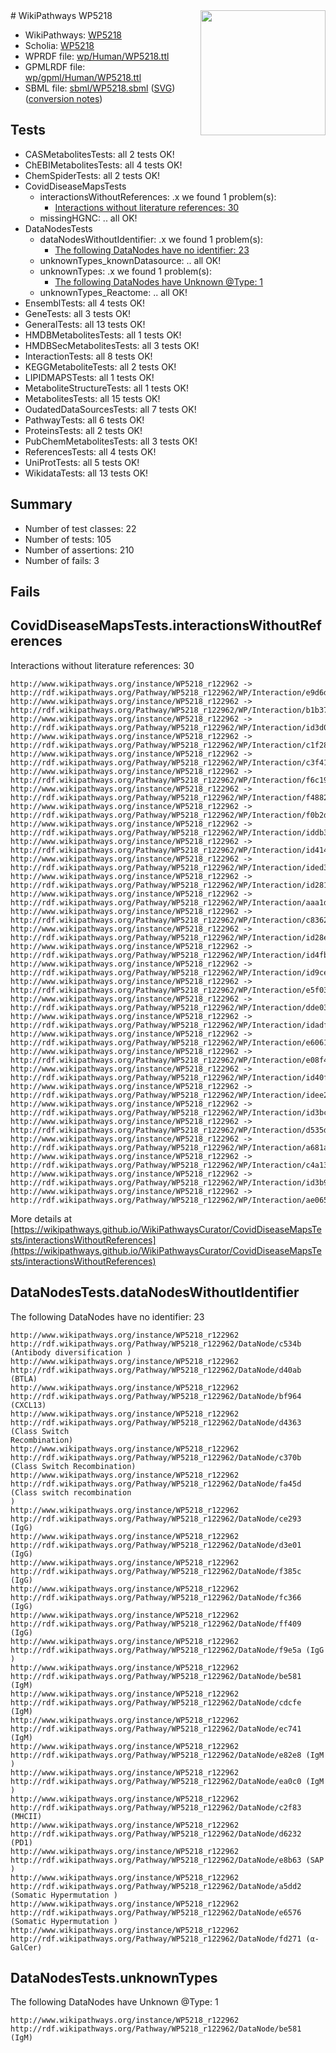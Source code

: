 <img style="float: right; width: 200px" src="../logo.png" />
# WikiPathways WP5218

* WikiPathways: [WP5218](https://identifiers.org/wikipathways:WP5218)
* Scholia: [WP5218](https://scholia.toolforge.org/wikipathways/WP5218)
* WPRDF file: [wp/Human/WP5218.ttl](../wp/Human/WP5218.ttl)
* GPMLRDF file: [wp/gpml/Human/WP5218.ttl](../wp/gpml/Human/WP5218.ttl)
* SBML file: [sbml/WP5218.sbml](../sbml/WP5218.sbml) ([SVG](../sbml/WP5218.svg)) ([conversion notes](../sbml/WP5218.txt))

## Tests
* CASMetabolitesTests: all 2 tests OK!
* ChEBIMetabolitesTests: all 4 tests OK!
* ChemSpiderTests: all 2 tests OK!
* CovidDiseaseMapsTests
    * interactionsWithoutReferences: .x we found 1 problem(s):
        * [Interactions without literature references: 30](#9701cd1f)
    * missingHGNC: .. all OK!
* DataNodesTests
    * dataNodesWithoutIdentifier: .x we found 1 problem(s):
        * [The following DataNodes have no identifier: 23](#8792c4b2)
    * unknownTypes_knownDatasource: .. all OK!
    * unknownTypes: .x we found 1 problem(s):
        * [The following DataNodes have Unknown @Type: 1](#839973df)
    * unknownTypes_Reactome: .. all OK!
* EnsemblTests: all 4 tests OK!
* GeneTests: all 3 tests OK!
* GeneralTests: all 13 tests OK!
* HMDBMetabolitesTests: all 1 tests OK!
* HMDBSecMetabolitesTests: all 3 tests OK!
* InteractionTests: all 8 tests OK!
* KEGGMetaboliteTests: all 2 tests OK!
* LIPIDMAPSTests: all 1 tests OK!
* MetaboliteStructureTests: all 1 tests OK!
* MetabolitesTests: all 15 tests OK!
* OudatedDataSourcesTests: all 7 tests OK!
* PathwayTests: all 6 tests OK!
* ProteinsTests: all 2 tests OK!
* PubChemMetabolitesTests: all 3 tests OK!
* ReferencesTests: all 4 tests OK!
* UniProtTests: all 5 tests OK!
* WikidataTests: all 13 tests OK!


## Summary

* Number of test classes: 22
* Number of tests: 105
* Number of assertions: 210
* Number of fails: 3

## Fails

<a name="9701cd1f" />

## CovidDiseaseMapsTests.interactionsWithoutReferences

Interactions without literature references: 30
```
http://www.wikipathways.org/instance/WP5218_r122962 -> http://rdf.wikipathways.org/Pathway/WP5218_r122962/WP/Interaction/e9d6d
http://www.wikipathways.org/instance/WP5218_r122962 -> http://rdf.wikipathways.org/Pathway/WP5218_r122962/WP/Interaction/b1b37
http://www.wikipathways.org/instance/WP5218_r122962 -> http://rdf.wikipathways.org/Pathway/WP5218_r122962/WP/Interaction/id3d0001af
http://www.wikipathways.org/instance/WP5218_r122962 -> http://rdf.wikipathways.org/Pathway/WP5218_r122962/WP/Interaction/c1f28
http://www.wikipathways.org/instance/WP5218_r122962 -> http://rdf.wikipathways.org/Pathway/WP5218_r122962/WP/Interaction/c3f41
http://www.wikipathways.org/instance/WP5218_r122962 -> http://rdf.wikipathways.org/Pathway/WP5218_r122962/WP/Interaction/f6c19
http://www.wikipathways.org/instance/WP5218_r122962 -> http://rdf.wikipathways.org/Pathway/WP5218_r122962/WP/Interaction/f4882
http://www.wikipathways.org/instance/WP5218_r122962 -> http://rdf.wikipathways.org/Pathway/WP5218_r122962/WP/Interaction/f0b2d
http://www.wikipathways.org/instance/WP5218_r122962 -> http://rdf.wikipathways.org/Pathway/WP5218_r122962/WP/Interaction/iddb3fe50c
http://www.wikipathways.org/instance/WP5218_r122962 -> http://rdf.wikipathways.org/Pathway/WP5218_r122962/WP/Interaction/id414ffdfa
http://www.wikipathways.org/instance/WP5218_r122962 -> http://rdf.wikipathways.org/Pathway/WP5218_r122962/WP/Interaction/ided38f87c
http://www.wikipathways.org/instance/WP5218_r122962 -> http://rdf.wikipathways.org/Pathway/WP5218_r122962/WP/Interaction/id28198ed5
http://www.wikipathways.org/instance/WP5218_r122962 -> http://rdf.wikipathways.org/Pathway/WP5218_r122962/WP/Interaction/aaa1d
http://www.wikipathways.org/instance/WP5218_r122962 -> http://rdf.wikipathways.org/Pathway/WP5218_r122962/WP/Interaction/c8362
http://www.wikipathways.org/instance/WP5218_r122962 -> http://rdf.wikipathways.org/Pathway/WP5218_r122962/WP/Interaction/id28e4c107
http://www.wikipathways.org/instance/WP5218_r122962 -> http://rdf.wikipathways.org/Pathway/WP5218_r122962/WP/Interaction/id4fb69fa2
http://www.wikipathways.org/instance/WP5218_r122962 -> http://rdf.wikipathways.org/Pathway/WP5218_r122962/WP/Interaction/id9ce97bca
http://www.wikipathways.org/instance/WP5218_r122962 -> http://rdf.wikipathways.org/Pathway/WP5218_r122962/WP/Interaction/e5f03
http://www.wikipathways.org/instance/WP5218_r122962 -> http://rdf.wikipathways.org/Pathway/WP5218_r122962/WP/Interaction/dde03
http://www.wikipathways.org/instance/WP5218_r122962 -> http://rdf.wikipathways.org/Pathway/WP5218_r122962/WP/Interaction/idadf3fe89
http://www.wikipathways.org/instance/WP5218_r122962 -> http://rdf.wikipathways.org/Pathway/WP5218_r122962/WP/Interaction/e6061
http://www.wikipathways.org/instance/WP5218_r122962 -> http://rdf.wikipathways.org/Pathway/WP5218_r122962/WP/Interaction/e08f4
http://www.wikipathways.org/instance/WP5218_r122962 -> http://rdf.wikipathways.org/Pathway/WP5218_r122962/WP/Interaction/id40f58628
http://www.wikipathways.org/instance/WP5218_r122962 -> http://rdf.wikipathways.org/Pathway/WP5218_r122962/WP/Interaction/idee2d3f37
http://www.wikipathways.org/instance/WP5218_r122962 -> http://rdf.wikipathways.org/Pathway/WP5218_r122962/WP/Interaction/id3bc6dbf7
http://www.wikipathways.org/instance/WP5218_r122962 -> http://rdf.wikipathways.org/Pathway/WP5218_r122962/WP/Interaction/d535d
http://www.wikipathways.org/instance/WP5218_r122962 -> http://rdf.wikipathways.org/Pathway/WP5218_r122962/WP/Interaction/a681a
http://www.wikipathways.org/instance/WP5218_r122962 -> http://rdf.wikipathways.org/Pathway/WP5218_r122962/WP/Interaction/c4a13
http://www.wikipathways.org/instance/WP5218_r122962 -> http://rdf.wikipathways.org/Pathway/WP5218_r122962/WP/Interaction/id3b9d45a7
http://www.wikipathways.org/instance/WP5218_r122962 -> http://rdf.wikipathways.org/Pathway/WP5218_r122962/WP/Interaction/ae065
```

More details at [https://wikipathways.github.io/WikiPathwaysCurator/CovidDiseaseMapsTests/interactionsWithoutReferences](https://wikipathways.github.io/WikiPathwaysCurator/CovidDiseaseMapsTests/interactionsWithoutReferences)

<a name="8792c4b2" />

## DataNodesTests.dataNodesWithoutIdentifier

The following DataNodes have no identifier: 23
```
http://www.wikipathways.org/instance/WP5218_r122962 http://rdf.wikipathways.org/Pathway/WP5218_r122962/DataNode/c534b (Antibody diversification )
http://www.wikipathways.org/instance/WP5218_r122962 http://rdf.wikipathways.org/Pathway/WP5218_r122962/DataNode/d40ab (BTLA)
http://www.wikipathways.org/instance/WP5218_r122962 http://rdf.wikipathways.org/Pathway/WP5218_r122962/DataNode/bf964 (CXCL13)
http://www.wikipathways.org/instance/WP5218_r122962 http://rdf.wikipathways.org/Pathway/WP5218_r122962/DataNode/d4363 (Class Switch 
Recombination)
http://www.wikipathways.org/instance/WP5218_r122962 http://rdf.wikipathways.org/Pathway/WP5218_r122962/DataNode/c370b (Class Switch Recombination)
http://www.wikipathways.org/instance/WP5218_r122962 http://rdf.wikipathways.org/Pathway/WP5218_r122962/DataNode/fa45d (Class switch recombination
)
http://www.wikipathways.org/instance/WP5218_r122962 http://rdf.wikipathways.org/Pathway/WP5218_r122962/DataNode/ce293 (IgG)
http://www.wikipathways.org/instance/WP5218_r122962 http://rdf.wikipathways.org/Pathway/WP5218_r122962/DataNode/d3e01 (IgG)
http://www.wikipathways.org/instance/WP5218_r122962 http://rdf.wikipathways.org/Pathway/WP5218_r122962/DataNode/f385c (IgG)
http://www.wikipathways.org/instance/WP5218_r122962 http://rdf.wikipathways.org/Pathway/WP5218_r122962/DataNode/fc366 (IgG)
http://www.wikipathways.org/instance/WP5218_r122962 http://rdf.wikipathways.org/Pathway/WP5218_r122962/DataNode/ff409 (IgG)
http://www.wikipathways.org/instance/WP5218_r122962 http://rdf.wikipathways.org/Pathway/WP5218_r122962/DataNode/f9e5a (IgG
)
http://www.wikipathways.org/instance/WP5218_r122962 http://rdf.wikipathways.org/Pathway/WP5218_r122962/DataNode/be581 (IgM)
http://www.wikipathways.org/instance/WP5218_r122962 http://rdf.wikipathways.org/Pathway/WP5218_r122962/DataNode/cdcfe (IgM)
http://www.wikipathways.org/instance/WP5218_r122962 http://rdf.wikipathways.org/Pathway/WP5218_r122962/DataNode/ec741 (IgM)
http://www.wikipathways.org/instance/WP5218_r122962 http://rdf.wikipathways.org/Pathway/WP5218_r122962/DataNode/e82e8 (IgM
)
http://www.wikipathways.org/instance/WP5218_r122962 http://rdf.wikipathways.org/Pathway/WP5218_r122962/DataNode/ea0c0 (IgM
)
http://www.wikipathways.org/instance/WP5218_r122962 http://rdf.wikipathways.org/Pathway/WP5218_r122962/DataNode/c2f83 (MHCII)
http://www.wikipathways.org/instance/WP5218_r122962 http://rdf.wikipathways.org/Pathway/WP5218_r122962/DataNode/d6232 (PD1)
http://www.wikipathways.org/instance/WP5218_r122962 http://rdf.wikipathways.org/Pathway/WP5218_r122962/DataNode/e8b63 (SAP
)
http://www.wikipathways.org/instance/WP5218_r122962 http://rdf.wikipathways.org/Pathway/WP5218_r122962/DataNode/a5dd2 (Somatic Hypermutation )
http://www.wikipathways.org/instance/WP5218_r122962 http://rdf.wikipathways.org/Pathway/WP5218_r122962/DataNode/e6576 (Somatic Hypermutation )
http://www.wikipathways.org/instance/WP5218_r122962 http://rdf.wikipathways.org/Pathway/WP5218_r122962/DataNode/fd271 (α-GalCer)
```

<a name="839973df" />

## DataNodesTests.unknownTypes

The following DataNodes have Unknown @Type: 1
```
http://www.wikipathways.org/instance/WP5218_r122962 http://rdf.wikipathways.org/Pathway/WP5218_r122962/DataNode/be581 (IgM)
```

